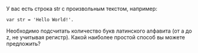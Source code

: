 У вас есть строка str с произвольным текстом, например:

```
var str = 'Hello World!'. 
```

Необходимо подсчитать количество букв латинского алфавита (от a до z, не учитывая регистр). Какой наиболее простой способ вы можете предложить?